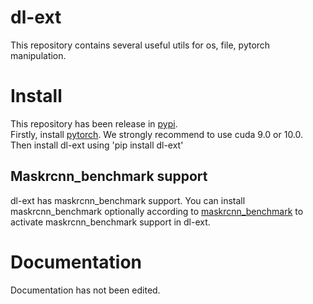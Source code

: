 # dl-ext
This repository contains several useful utils for os, file, pytorch manipulation.

# Install
This repository has been release in [pypi](https://pypi.org/manage/project/dl-ext/releases/).<br>
Firstly, install [pytorch](https://pytorch.org). We strongly recommend to use cuda 9.0 or 10.0.
Then install dl-ext using 'pip install dl-ext'

## Maskrcnn_benchmark support
dl-ext has maskrcnn_benchmark support.
You can install maskrcnn_benchmark optionally according to [maskrcnn_benchmark](https://github.com/facebookresearch/maskrcnn-benchmark/blob/master/INSTALL.md) to activate maskrcnn_benchmark support in dl-ext.


# Documentation
Documentation has not been edited.
